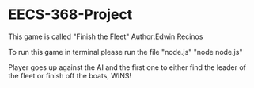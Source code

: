 # EECS-368-Project

This game is called "Finish the Fleet"
Author:Edwin Recinos

To run this game in terminal please run the file "node.js" 
"node node.js"

Player goes up against the AI and the first one to either find the leader of the fleet or finish off the boats, WINS!
